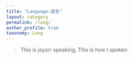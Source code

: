 ```yaml
---
title: "Language-語言"
layout: category
permalink: /lang/
author_profile: true
taxonomy: Lang
---
```


>This is joysrr speaking, 
>This is how I spoken
<!--stackedit_data:
eyJoaXN0b3J5IjpbLTU5MDgxMTYwNl19
-->